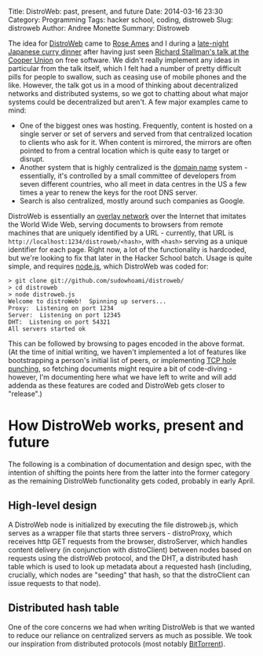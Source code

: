 Title: DistroWeb: past, present, and future
Date: 2014-03-16 23:30
Category: Programming
Tags: hacker school, coding, distroweb
Slug: distroweb
Author: Andree Monette
Summary: Distroweb

The idea for [DistroWeb](https://github.com/sudowhoami/distroweb/) came to [Rose Ames](https://github.com/sudowhoami/) and I during a [late-night Japanese curry dinner](http://www.gogocurryusa-ny.com/) after having just seen [Richard Stallman's talk at the Cooper Union](http://www.meetup.com/ny-tech/events/164513032/) on free software. We didn't really implement any ideas in particular from the talk itself, which I felt had a number of pretty difficult pills for people to swallow, such as ceasing use of mobile phones and the like. However, the talk got us in a mood of thinking about decentralized networks and distributed systems, so we got to chatting about what major systems could be decentralized but aren't. A few major examples came to mind:

* One of the biggest ones was hosting. Frequently, content is hosted on a single server or set of servers and served from that centralized location to clients who ask for it. When content is mirrored, the mirrors are often pointed to from a central location which is quite easy to target or disrupt.
* Another system that is highly centralized is the [domain name](http://en.wikipedia.org/wiki/Domain_Name_System) system - essentially, it's controlled by a small committee of developers from seven different countries, who all meet in data centres in the US a few times a year to renew the keys for the root DNS server.
* Search is also centralized, mostly around such companies as Google.

DistroWeb is essentially an [overlay network](http://en.wikipedia.org/wiki/Overlay_network) over the Internet that imitates the World Wide Web, serving documents to browsers from remote machines that are uniquely identified by a URL - currently, that URL is `http://localhost:1234/distroweb/<hash>`, with `<hash>` serving as a unique identifier for each page. Right now, a lot of the functionality is hardcoded, but we're looking to fix that later in the Hacker School batch. Usage is quite simple, and requires [node.js](http://nodejs.org/), which DistroWeb was coded for: 

    > git clone git://github.com/sudowhoami/distroweb/
    > cd distroweb
    > node distroweb.js
    Welcome to distroWeb!  Spinning up servers...
    Proxy:  Listening on port 1234
    Server:  Listening on port 12345
    DHT:  Listening on port 54321
    All servers started ok

This can be followed by browsing to pages encoded in the above format. (At the time of initial writing, we haven't implemented a lot of features like bootstrapping a person's initial list of peers, or implementing [TCP hole punching](http://en.wikipedia.org/wiki/TCP_hole_punching), so fetching documents might require a bit of code-diving - however, I'm documenting here what we have left to write and will add addenda as these features are coded and DistroWeb gets closer to "release".)

# How DistroWeb works, present and future

The following is a combination of documentation and design spec, with the intention of shifting the points here from the latter into the former category as the remaining DistroWeb functionality gets coded, probably in early April.

## High-level design

A DistroWeb node is initialized by executing the file distroweb.js, which serves as a wrapper file that starts three servers - distroProxy, which receives http GET requests from the browser, distroServer, which handles content delivery (in conjunction with distroClient) between nodes based on requests using the distroWeb protocol, and the DHT, a distributed hash table which is used to look up metadata about a requested hash (including, crucially, which nodes are "seeding" that hash, so that the distroClient can issue requests to that node).

## Distributed hash table

One of the core concerns we had when writing DistroWeb is that we wanted to reduce our reliance on centralized servers as much as possible. We took our inspiration from distributed protocols (most notably [BitTorrent](http://en.wikipedia.org/wiki/BitTorrent)). 
